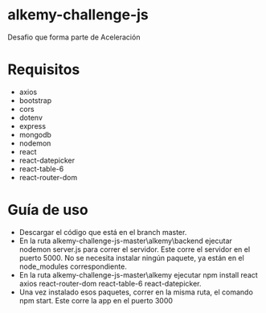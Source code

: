 # alkemy-challenge-js
Desafio que forma parte de Aceleración

# Requisitos
  * axios
  * bootstrap
  * cors
  * dotenv
  * express
  * mongodb
  * nodemon
  * react
  * react-datepicker
  * react-table-6
  * react-router-dom

# Guía de uso
- Descargar el código que está en el branch master.
- En la ruta alkemy-challenge-js-master\alkemy\backend ejecutar nodemon server.js para correr el servidor. Este corre el servidor en el puerto 5000. No se necesita instalar ningún paquete, ya están en el node_modules correspondiente.
- En la ruta alkemy-challenge-js-master\alkemy ejecutar npm install react axios react-router-dom react-table-6 react-datepicker.
- Una vez instalado esos paquetes, correr en la misma ruta, el comando npm start. Este corre la app en el puerto 3000

